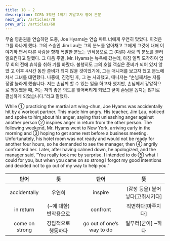 ```yaml
---
title: 18 - 2
description: ICPA 3학년 1학기 기말고사 영어 본문
next_url: /articles/70
prev_url: /articles/68
---
```


무술 영춘권을 연습하던 도중, Joe Hyams는 연습 파트 너에게 우연히 맞았다. 이것은 그를 화나게 했다. 그의 스승인 Jim Lau는 그의 분노를 알아채고 그에게 그것에 대해 이야기하 면서 다른 사람을 향해 폭발한 분노는 반작용으로 그 (다른) 사람 의 분노를 불러일으킨다고 말했다. 그 다음 주말, Mr. Hyams는 뉴욕에 갔는데, 아침 일찍 도착하여 업무 회의 전에 휴식을 취하 기를 바랐다. 불행히도 그의 호텔 객실은 준비가 되어 있지 않았 고 이후 4시간 동안 준비가 되지 않을 것이었기에, 그는 매니저를 보고자 했고 분노에 차서 그녀를 대면했다. 나중에, 진정된 후, 그 는 사과했고, 매니저는 “손님께서는 저를 정말 놀라게 했습니다. 저는 손님께 할 수 있는 일을 하고자 했지만, 손님께서 강압적으 로 행동했을 때, 저는 저의 좋은 의도를 잊어버리게 되었고 굳이 손님을 돕지는 않기로 결심하게 되었습니다.”라고 말했다.

While ① practicing the martial art wing-chun, Joe Hyams was accidentally hit by a workout partner. This made him angry. His teacher, Jim Lau, noticed and spoke to him about his anger, saying that unleashing anger against another person ② inspires anger in return from the other person. The following weekend, Mr. Hyams went to New York, arriving early in the morning and ③ hoping to get some rest before a business meeting. Unfortunately, his hotel room was not ready and would not be ready for another four hours, so he demanded to see the manager, then ④ angrily confronted her. Later, after having calmed down, he apologized, and the manager said, “You really took me by surprise. I intended to do ⑤ what I could for you, but when you came on so strong I forgot my good intentions and decided not to go out of my way to help you.”

|단어|뜻| |단어|뜻|
|:--------------:|:------------------------------:|-|:--------------:|:------------------------------:|
|accidentally|우연히||inspire|(감정 등을) 불어넣다[고취시키다]|
|in return|(~에 대한) 반작용으로||confront|직면하다[마주치다]|
|come on strong|강압적으로 행동하다||go out of one’s way to do|일부러[굳이] ~하다|
